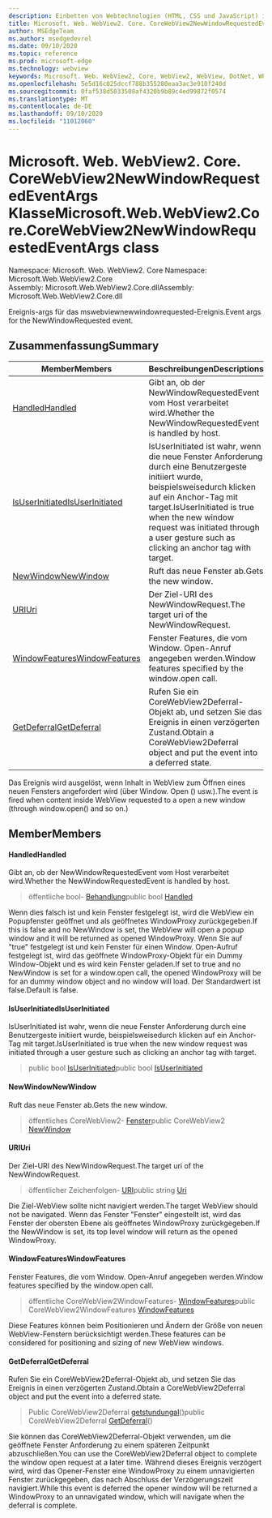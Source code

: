 ```yaml
---
description: Einbetten von Webtechnologien (HTML, CSS und JavaScript) in ihre systemeigenen Anwendungen mit dem Microsoft Edge WebView2-Steuerelement
title: Microsoft. Web. WebView2. Core. CoreWebView2NewWindowRequestedEventArgs
author: MSEdgeTeam
ms.author: msedgedevrel
ms.date: 09/10/2020
ms.topic: reference
ms.prod: microsoft-edge
ms.technology: webview
keywords: Microsoft. Web. WebView2, Core, WebView2, WebView, DotNet, WPF, WinForms, APP, Edge, CoreWebView2, CoreWebView2Controller, Browser Control, Edge HTML, Microsoft. Web. WebView2. Core. CoreWebView2NewWindowRequestedEventArgs
ms.openlocfilehash: 5e5d16c025dccf788b355280eaa3ac3e910f240d
ms.sourcegitcommit: 0faf538d5033508af4320b9b89c4ed99872f0574
ms.translationtype: MT
ms.contentlocale: de-DE
ms.lasthandoff: 09/10/2020
ms.locfileid: "11012060"
---
```

# <span data-ttu-id="ed3a9-104">Microsoft. Web. WebView2. Core. CoreWebView2NewWindowRequestedEventArgs Klasse</span><span class="sxs-lookup"><span data-stu-id="ed3a9-104">Microsoft.Web.WebView2.Core.CoreWebView2NewWindowRequestedEventArgs class</span></span> 

<span data-ttu-id="ed3a9-105">Namespace: Microsoft. Web. WebView2. Core </span><span class="sxs-lookup"><span data-stu-id="ed3a9-105">Namespace: Microsoft.Web.WebView2.Core</span></span>\
<span data-ttu-id="ed3a9-106">Assembly: Microsoft.Web.WebView2.Core.dll</span><span class="sxs-lookup"><span data-stu-id="ed3a9-106">Assembly: Microsoft.Web.WebView2.Core.dll</span></span>

<span data-ttu-id="ed3a9-107">Ereignis-args für das mswebviewnewwindowrequested-Ereignis.</span><span class="sxs-lookup"><span data-stu-id="ed3a9-107">Event args for the NewWindowRequested event.</span></span>

## <span data-ttu-id="ed3a9-108">Zusammenfassung</span><span class="sxs-lookup"><span data-stu-id="ed3a9-108">Summary</span></span>

 <span data-ttu-id="ed3a9-109">Member</span><span class="sxs-lookup"><span data-stu-id="ed3a9-109">Members</span></span>                        | <span data-ttu-id="ed3a9-110">Beschreibungen</span><span class="sxs-lookup"><span data-stu-id="ed3a9-110">Descriptions</span></span>
--------------------------------|---------------------------------------------
[<span data-ttu-id="ed3a9-111">Handled</span><span class="sxs-lookup"><span data-stu-id="ed3a9-111">Handled</span></span>](#handled) | <span data-ttu-id="ed3a9-112">Gibt an, ob der NewWindowRequestedEvent vom Host verarbeitet wird.</span><span class="sxs-lookup"><span data-stu-id="ed3a9-112">Whether the NewWindowRequestedEvent is handled by host.</span></span>
[<span data-ttu-id="ed3a9-113">IsUserInitiated</span><span class="sxs-lookup"><span data-stu-id="ed3a9-113">IsUserInitiated</span></span>](#isuserinitiated) | <span data-ttu-id="ed3a9-114">IsUserInitiated ist wahr, wenn die neue Fenster Anforderung durch eine Benutzergeste initiiert wurde, beispielsweisedurch klicken auf ein Anchor-Tag mit target.</span><span class="sxs-lookup"><span data-stu-id="ed3a9-114">IsUserInitiated is true when the new window request was initiated through a user gesture such as clicking an anchor tag with target.</span></span>
[<span data-ttu-id="ed3a9-115">NewWindow</span><span class="sxs-lookup"><span data-stu-id="ed3a9-115">NewWindow</span></span>](#newwindow) | <span data-ttu-id="ed3a9-116">Ruft das neue Fenster ab.</span><span class="sxs-lookup"><span data-stu-id="ed3a9-116">Gets the new window.</span></span>
[<span data-ttu-id="ed3a9-117">URI</span><span class="sxs-lookup"><span data-stu-id="ed3a9-117">Uri</span></span>](#uri) | <span data-ttu-id="ed3a9-118">Der Ziel-URI des NewWindowRequest.</span><span class="sxs-lookup"><span data-stu-id="ed3a9-118">The target uri of the NewWindowRequest.</span></span>
[<span data-ttu-id="ed3a9-119">WindowFeatures</span><span class="sxs-lookup"><span data-stu-id="ed3a9-119">WindowFeatures</span></span>](#windowfeatures) | <span data-ttu-id="ed3a9-120">Fenster Features, die vom Window. Open-Anruf angegeben werden.</span><span class="sxs-lookup"><span data-stu-id="ed3a9-120">Window features specified by the window.open call.</span></span>
[<span data-ttu-id="ed3a9-121">GetDeferral</span><span class="sxs-lookup"><span data-stu-id="ed3a9-121">GetDeferral</span></span>](#getdeferral) | <span data-ttu-id="ed3a9-122">Rufen Sie ein CoreWebView2Deferral-Objekt ab, und setzen Sie das Ereignis in einen verzögerten Zustand.</span><span class="sxs-lookup"><span data-stu-id="ed3a9-122">Obtain a CoreWebView2Deferral object and put the event into a deferred state.</span></span>

<span data-ttu-id="ed3a9-123">Das Ereignis wird ausgelöst, wenn Inhalt in WebView zum Öffnen eines neuen Fensters angefordert wird (über Window. Open () usw.).</span><span class="sxs-lookup"><span data-stu-id="ed3a9-123">The event is fired when content inside WebView requested to a open a new window (through window.open() and so on.)</span></span>

## <span data-ttu-id="ed3a9-124">Member</span><span class="sxs-lookup"><span data-stu-id="ed3a9-124">Members</span></span>

#### <span data-ttu-id="ed3a9-125">Handled</span><span class="sxs-lookup"><span data-stu-id="ed3a9-125">Handled</span></span> 

<span data-ttu-id="ed3a9-126">Gibt an, ob der NewWindowRequestedEvent vom Host verarbeitet wird.</span><span class="sxs-lookup"><span data-stu-id="ed3a9-126">Whether the NewWindowRequestedEvent is handled by host.</span></span>

> <span data-ttu-id="ed3a9-127">öffentliche bool- [Behandlung](#handled)</span><span class="sxs-lookup"><span data-stu-id="ed3a9-127">public bool [Handled](#handled)</span></span>

<span data-ttu-id="ed3a9-128">Wenn dies falsch ist und kein Fenster festgelegt ist, wird die WebView ein Popupfenster geöffnet und als geöffnetes WindowProxy zurückgegeben.</span><span class="sxs-lookup"><span data-stu-id="ed3a9-128">If this is false and no NewWindow is set, the WebView will open a popup window and it will be returned as opened WindowProxy.</span></span> <span data-ttu-id="ed3a9-129">Wenn Sie auf "true" festgelegt ist und kein Fenster für einen Window. Open-Aufruf festgelegt ist, wird das geöffnete WindowProxy-Objekt für ein Dummy Window-Objekt und es wird kein Fenster geladen.</span><span class="sxs-lookup"><span data-stu-id="ed3a9-129">If set to true and no NewWindow is set for a window.open call, the opened WindowProxy will be for an dummy window object and no window will load.</span></span> <span data-ttu-id="ed3a9-130">Der Standardwert ist false.</span><span class="sxs-lookup"><span data-stu-id="ed3a9-130">Default is false.</span></span>

#### <span data-ttu-id="ed3a9-131">IsUserInitiated</span><span class="sxs-lookup"><span data-stu-id="ed3a9-131">IsUserInitiated</span></span> 

<span data-ttu-id="ed3a9-132">IsUserInitiated ist wahr, wenn die neue Fenster Anforderung durch eine Benutzergeste initiiert wurde, beispielsweisedurch klicken auf ein Anchor-Tag mit target.</span><span class="sxs-lookup"><span data-stu-id="ed3a9-132">IsUserInitiated is true when the new window request was initiated through a user gesture such as clicking an anchor tag with target.</span></span>

> <span data-ttu-id="ed3a9-133">public bool [IsUserInitiated](#isuserinitiated)</span><span class="sxs-lookup"><span data-stu-id="ed3a9-133">public bool [IsUserInitiated](#isuserinitiated)</span></span>

#### <span data-ttu-id="ed3a9-134">NewWindow</span><span class="sxs-lookup"><span data-stu-id="ed3a9-134">NewWindow</span></span> 

<span data-ttu-id="ed3a9-135">Ruft das neue Fenster ab.</span><span class="sxs-lookup"><span data-stu-id="ed3a9-135">Gets the new window.</span></span>

> <span data-ttu-id="ed3a9-136">öffentliches CoreWebView2- [Fenster](#newwindow)</span><span class="sxs-lookup"><span data-stu-id="ed3a9-136">public CoreWebView2 [NewWindow](#newwindow)</span></span>

#### <span data-ttu-id="ed3a9-137">URI</span><span class="sxs-lookup"><span data-stu-id="ed3a9-137">Uri</span></span> 

<span data-ttu-id="ed3a9-138">Der Ziel-URI des NewWindowRequest.</span><span class="sxs-lookup"><span data-stu-id="ed3a9-138">The target uri of the NewWindowRequest.</span></span>

> <span data-ttu-id="ed3a9-139">öffentlicher Zeichenfolgen- [URI](#uri)</span><span class="sxs-lookup"><span data-stu-id="ed3a9-139">public string [Uri](#uri)</span></span>

<span data-ttu-id="ed3a9-140">Die Ziel-WebView sollte nicht navigiert werden.</span><span class="sxs-lookup"><span data-stu-id="ed3a9-140">The target WebView should not be navigated.</span></span> <span data-ttu-id="ed3a9-141">Wenn das Fenster "Fenster" eingestellt ist, wird das Fenster der obersten Ebene als geöffnetes WindowProxy zurückgegeben.</span><span class="sxs-lookup"><span data-stu-id="ed3a9-141">If the NewWindow is set, its top level window will return as the opened WindowProxy.</span></span>

#### <span data-ttu-id="ed3a9-142">WindowFeatures</span><span class="sxs-lookup"><span data-stu-id="ed3a9-142">WindowFeatures</span></span> 

<span data-ttu-id="ed3a9-143">Fenster Features, die vom Window. Open-Anruf angegeben werden.</span><span class="sxs-lookup"><span data-stu-id="ed3a9-143">Window features specified by the window.open call.</span></span>

> <span data-ttu-id="ed3a9-144">öffentliche CoreWebView2WindowFeatures- [WindowFeatures](#windowfeatures)</span><span class="sxs-lookup"><span data-stu-id="ed3a9-144">public CoreWebView2WindowFeatures [WindowFeatures](#windowfeatures)</span></span>

<span data-ttu-id="ed3a9-145">Diese Features können beim Positionieren und Ändern der Größe von neuen WebView-Fenstern berücksichtigt werden.</span><span class="sxs-lookup"><span data-stu-id="ed3a9-145">These features can be considered for positioning and sizing of new WebView windows.</span></span>

#### <span data-ttu-id="ed3a9-146">GetDeferral</span><span class="sxs-lookup"><span data-stu-id="ed3a9-146">GetDeferral</span></span> 

<span data-ttu-id="ed3a9-147">Rufen Sie ein CoreWebView2Deferral-Objekt ab, und setzen Sie das Ereignis in einen verzögerten Zustand.</span><span class="sxs-lookup"><span data-stu-id="ed3a9-147">Obtain a CoreWebView2Deferral object and put the event into a deferred state.</span></span>

> <span data-ttu-id="ed3a9-148">Public CoreWebView2Deferral [getstundungal](#getdeferral)()</span><span class="sxs-lookup"><span data-stu-id="ed3a9-148">public CoreWebView2Deferral [GetDeferral](#getdeferral)()</span></span>

<span data-ttu-id="ed3a9-149">Sie können das CoreWebView2Deferral-Objekt verwenden, um die geöffnete Fenster Anforderung zu einem späteren Zeitpunkt abzuschließen.</span><span class="sxs-lookup"><span data-stu-id="ed3a9-149">You can use the CoreWebView2Deferral object to complete the window open request at a later time.</span></span> <span data-ttu-id="ed3a9-150">Während dieses Ereignis verzögert wird, wird das Opener-Fenster eine WindowProxy zu einem unnavigierten Fenster zurückgegeben, das nach Abschluss der Verzögerungszeit navigiert.</span><span class="sxs-lookup"><span data-stu-id="ed3a9-150">While this event is deferred the opener window will be returned a WindowProxy to an unnavigated window, which will navigate when the deferral is complete.</span></span>


